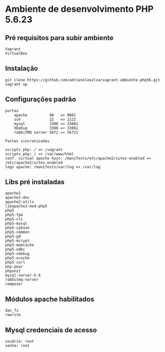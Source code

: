 Ambiente de desenvolvimento PHP 5.6.23
=======================


## Pré requisitos para subir ambiente
	
	Vagrant
	VirtualBox

## Instalação

    git clone https://github.com/adrianolaselva/vagrant-ambiente-php56.git
    vagrant up

## Configurações padrão

	portas
		apache  		80 	 => 8081
		ssh 			22 	 => 2222
		mysql			3306 => 33061
		XDebug			3306 => 33061
		rabbitMQ server	5672 => 56721
		
	Pastas sincronizadas
	
	scripts php: / => /vagrant
	scripts php: / => /var/www/html
	conf. virtual apache host: /manifests/etc/apache2/sites-enabled => /etc/apache2/sites-enabled
	logs apache: /manifests/var/log => /var/log
	
## Libs pré instaladas
	
	apache2 
	apache2-doc 
	apache2-utils 
	libapache2-mod-php5
	php5 
	php5-fpm 
	php5-cli 
	php5-mysql 
	php5-sybase 
	php5-common
	php5-gd 
	php5-mcrypt 
	php5-memcache  
	php5-odbc
	php5-xdebug 
	php5-xcache 
	php5-curl 
	php-pear
	phpunit
	mysql-server-5.6
	rabbitmq-server
	composer
	
## Módulos apache habilitados

	dav_fs
	rewrite


## Mysql credenciais de acesso

	usuário: root
	senha: root
	